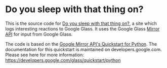 Do you sleep with that thing on?
========================
This is the source code for [Do you sleep with that thing on?](http://doyousleepwiththat.appspot.com), a site which logs interesting reactions to Google Glass. It uses the Google Glass [Mirror API](https://developers.google.com/glass/) for input from Google Glass.


The code is based on the [Google Mirror API's Quickstart for Python](https://github.com/googleglass/mirror-quickstart-python). The documentation for this quickstart is maintained on developers.google.com.
Please see here for more information:
https://developers.google.com/glass/quickstart/python
